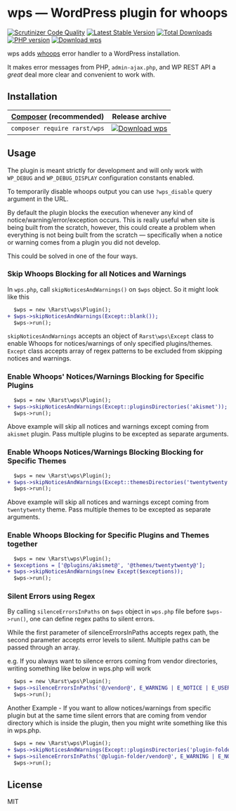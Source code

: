 # wps — WordPress plugin for whoops
[![Scrutinizer Code Quality](https://scrutinizer-ci.com/g/Rarst/wps/badges/quality-score.png?b=master)](https://scrutinizer-ci.com/g/Rarst/wps/?branch=master)
[![Latest Stable Version](https://poser.pugx.org/rarst/wps/v/stable)](https://packagist.org/packages/rarst/wps)
[![Total Downloads](https://poser.pugx.org/rarst/wps/downloads)](https://packagist.org/packages/rarst/wps)
[![PHP version](https://img.shields.io/packagist/php-v/rarst/wps.svg)](https://packagist.org/packages/rarst/wps)
[![Download wps](https://img.shields.io/badge/dynamic/json.svg?label=download&url=https://api.github.com/repos/rarst/wps/releases/latest&query=$.assets%5B0%5D.name)](https://www.rarst.net/download/wps)

wps adds [whoops](http://filp.github.io/whoops/) error handler to a WordPress installation. 

It makes error messages from PHP, `admin-ajax.php`, and WP REST API a _great_ deal more clear and convenient to work with.

## Installation

| [Composer](https://getcomposer.org/) (recommended) | Release archive |  
| -------------------------------------------------- | -------- |  
| `composer require rarst/wps` | [![Download wps](https://img.shields.io/badge/dynamic/json.svg?label=download&url=https%3A%2F%2Fapi.github.com%2Frepos%2Frarst%2Fwps%2Freleases%2Flatest&query=%24.assets[0].name&style=for-the-badge)](https://www.rarst.net/download/wps) |

## Usage

The plugin is meant strictly for development and will only work with `WP_DEBUG` and `WP_DEBUG_DISPLAY` configuration constants enabled.

To temporarily disable whoops output you can use `?wps_disable` query argument
in the URL. 

By default the plugin blocks the execution whenever any kind of
notice/warning/error/exception occurs. This is really useful when
site is being built from the scratch, however, this could create a problem 
when everything is not being built from the scratch — specifically when a notice
or warning comes from a plugin you did not develop.

This could be solved in one of the four ways.

### Skip Whoops Blocking for all Notices and Warnings
In `wps.php`, call `skipNoticesAndWarnings()` on `$wps` object. So it
might look like this
```diff
  $wps = new \Rarst\wps\Plugin();
+ $wps->skipNoticesAndWarnings(Except::blank());
  $wps->run();
```

`skipNoticesAndWarnings` accepts an object of `Rarst\wps\Except` class to
enable Whoops for notices/warnings of only specified plugins/themes. 
`Except` class accepts array of regex patterns to be excluded from skipping
notices and warnings.

### Enable Whoops' Notices/Warnings Blocking for Specific Plugins
```diff
  $wps = new \Rarst\wps\Plugin();
+ $wps->skipNoticesAndWarnings(Except::pluginsDirectories('akismet'));
  $wps->run();
```
Above example will skip all notices and warnings except coming from `akismet`
plugin. Pass multiple plugins to be excepted as separate arguments.

### Enable Whoops Notices/Warnings Blocking Blocking for Specific Themes
```diff
  $wps = new \Rarst\wps\Plugin();
+ $wps->skipNoticesAndWarnings(Except::themesDirectories('twentytwenty'));
  $wps->run();
```
Above example will skip all notices and warnings except coming from `twentytwenty`
theme. Pass multiple themes to be excepted as separate arguments.

### Enable Whoops Blocking for Specific Plugins and Themes together
```diff
  $wps = new \Rarst\wps\Plugin();
+ $exceptions = ['@plugins/akismet@', '@themes/twentytwenty@'];
+ $wps->skipNoticesAndWarnings(new Except($exceptions));
  $wps->run();
``` 
### Silent Errors using Regex
By calling `silenceErrorsInPaths` on `$wps` object in `wps.php` file
before `$wps->run()`, one can define regex paths to silent errors.

While the first parameter of silenceErrorsInPaths accepts regex path,
the second parameter accepts error levels to silent. Multiple paths can
be passed through an array.

e.g. If you always want to silence errors coming from vendor directories,
writing something like below in wps.php will work
```diff
  $wps = new \Rarst\wps\Plugin();
+ $wps->silenceErrorsInPaths('@/vendor@', E_WARNING | E_NOTICE | E_USER_WARNING | E_USER_NOTICE);
  $wps->run();
```
Another Example -
If you want to allow notices/warnings from specific plugin but at the
same time silent errors that are coming from vendor directory which
is inside the plugin, then you might write something like this in
wps.php.
```diff
  $wps = new \Rarst\wps\Plugin();
+ $wps->skipNoticesAndWarnings(Except::pluginsDirectories('plugin-folder'));
+ $wps->silenceErrorsInPaths('@plugin-folder/vendor@', E_WARNING | E_NOTICE | E_USER_WARNING | E_USER_NOTICE);
  $wps->run();
```

## License

MIT